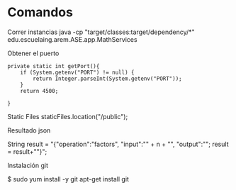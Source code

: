 # Comandos
Correr instancias
java -cp "target/classes:target/dependency/*" edu.escuelaing.arem.ASE.app.MathServices

Obtener el puerto

    private static int getPort(){
        if (System.getenv("PORT") != null) {
            return Integer.parseInt(System.getenv("PORT"));
        }
        return 4500;

    }

Static Files
  staticFiles.location("/public");


Resultado json

String result  = "{\"operation\":\"factors\", \"input\":\"" + n + "\", \"output\":\"";
result = result+"\"}";


Instalación git

$ sudo yum install -y git
apt-get install git
